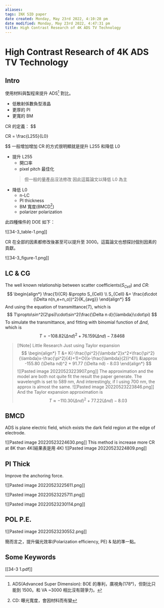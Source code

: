 ```yaml
---
aliases: 
tags: INX SID paper
date created: Monday, May 23rd 2022, 4:10:28 pm
date modified: Monday, May 23rd 2022, 4:47:31 pm
title: High Contrast Research of 4K ADS TV Technology
---
```


# High Contrast Research of 4K ADS TV Technology

## Intro

使用材料與製程來提升 ADS[^1] 對比。
- 低散射係數負型液晶
- 更厚的 PI
- 更寬的 BM

CR 的定義：
$$

CR = \frac{L255}{L0}

$$
一般增加增加 CR 的方式很明顯就是提升 L255 和降低 L0
- 提升 L255
	- 開口率
	- pixel pitch 最佳化
	> 但一般的量產品沒法修改
	> 因此這篇論文以降低 L0 為主
- 降低 L0
	- n-LC
	- PI thickness
	- BM 寬度(BMCD[^2])
	- polarizer polarization

此四種條件的 DOE 如下：

![[34-3_table-1.png]]

CR 在全部的因素都修改後甚至可以提升至 3000。這篇論文也想探討個別因素的貢獻。

![[34-3_figure-1.png]]

## LC & CG

The well known relationship between scatter coefficients($S_{Cell}$) and $CR$:
$$
\begin{align*}
\frac{1}{CR} &\propto S_{Cell} \\
S_{Cell} &= \frac{d\cdot (\Delta n(n_e+n_o))^2}{K_{avg}}
\end{align*}
$$
And using the equation of transmittance($T$), which is
$$
T\propto\sin^2(2\psi)\cdot\sin^2(\frac{\Delta n d}{\lambda}\cdot\pi)
$$
To simulate the transmittance, and fitting with binomial function of $\Delta nd$, which is
$$
T = -108.82(\Delta nd)^2+76.159(\Delta nd)-7.8468
$$
> [!Note] Little Research
> Just using Taylor expansion
> $$
> \begin{align*}
> T &= K(-\frac{\pi^2}{\lambda^2}x^2+\frac{\pi^2}{\lambda}x-\frac{\pi^2}{4}+1)+O((x-\frac{\lambda}{2})^4)\\
> &\approx -155.80 (\Delta nd)^2 + 91.77 (\Delta nd) - 8.03
> \end{align*}
> $$
> ![[Pasted image 20220523223907.png]]
> The approximation and the model are both not quite fit the result the paper generate.
> The wavelength is set to 589 nm,
> And interestingly,  if I using 700 nm, the approx is almost the same.
> ![[Pasted image 20220523223846.png]]
> And the Taylor expansion approximation is
> $$
> T\approx -110.30 (\Delta nd)^2 + 77.22 (\Delta nd) - 8.03
> $$

## BMCD

ADS is plane electric field, which exists the dark field region at the edge of electrode.

![[Pasted image 20220523224630.png]]
This method is increase more CR at 8K than 4K(結果表是用 4K)
![[Pasted image 20220523224809.png]]

## PI Thick

Improve the anchoring force.

![[Pasted image 20220523225611.png]]

![[Pasted image 20220523225711.png]]

![[Pasted image 20220523230114.png]]

## POL P.E.
![[Pasted image 20220523230552.png]]

簡而言之，提升偏光效率(Polarization efficiency, PE) & 貼的準一點。


## Some Keywords
[^1]: ADS(Advanced Super Dimension): BOE 的專利，廣視角(178°)，但對比只能到 1500。和 VA ~3000 相比沒有競爭力。
[^2]: CD: 曝光寬度，會因材料而有變

[[34-3 1.pdf]]